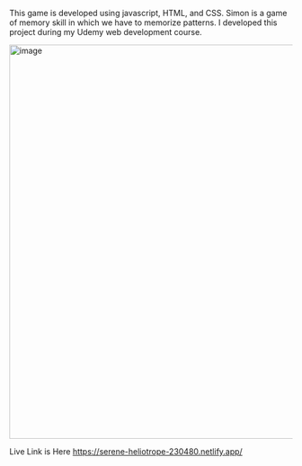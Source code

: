 This game is developed using javascript, HTML, and CSS. Simon is a game of memory skill in which we have to memorize patterns.
I developed this project during my Udemy web development course.

<img width="701" alt="image" src="https://github.com/avanishgupta07/Simon-Game/assets/125639786/c6b79589-4e95-463b-ba69-70a5fb312b21">



Live Link is Here https://serene-heliotrope-230480.netlify.app/
